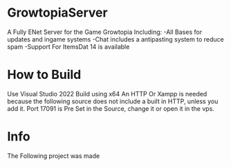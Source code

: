 # GrowtopiaServer
A Fully ENet Server for the Game Growtopia
Including:
-All Bases for updates and ingame systems
-Chat includes a antipasting system to reduce spam
-Support For ItemsDat 14 is available
# How to Build
Use Visual Studio 2022
Build using x64
An HTTP Or Xampp is needed because the following source does not include a built in HTTP, unless you add it.
Port 17091 is Pre Set in the Source, change it or open it in the vps.
# Info
The Following project was made
